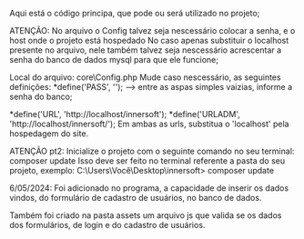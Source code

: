 Aqui está o código principa, que pode ou será utilizado no projeto;

ATENÇÃO: No arquivo o Config talvez seja nescessário colocar a senha, e o host onde o projeto está hospedado No caso apenas substituir o localhost presente no arquivo, nele também talvez seja nescessário acrescentar a senha do banco de dados mysql para que ele funcione;

Local do arquivo: core\Config.php Mude caso nescessário, as seguintes definições: *define('PASS', ''); --> entre as aspas simples vaizias, informe a senha do banco;

*define('URL', 'http://localhost/innersoft'); *define('URLADM', 'http://localhost/innersoft/'); Em ambas as urls, substitua o 'localhost' pela hospedagem do site.

ATENÇÃO pt2: Inicialize o projeto com o seguinte comando no seu terminal: composer update Isso deve ser feito no terminal referente a pasta do seu projeto, exemplo: C:\Users\Você\Desktop\innersoft> composer update

6/05/2024:
Foi adicionado no programa, a capacidade de inserir os dados vindos, do formulário de cadastro de usuários, no banco de dados.

Também foi criado na pasta assets um arquivo js que valida se os dados dos formulários, de login e do cadastro de usuários.
